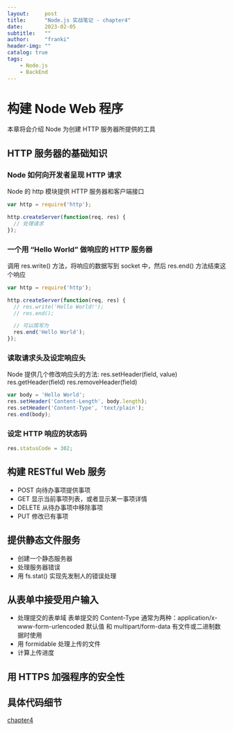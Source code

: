 ```yaml
---
layout:     post
title:      "Node.js 实战笔记 - chapter4"
date:       2023-02-05
subtitle:   ""
author:     "franki"
header-img: ""
catalog: true
tags:
    - Node.js
    - BackEnd
---
```


# 构建 Node Web 程序

本章将会介绍 Node 为创建 HTTP 服务器所提供的工具

## HTTP 服务器的基础知识

### Node 如何向开发者呈现 HTTP 请求

Node 的 http 模块提供 HTTP 服务器和客户端接口

```js
var http = require('http');

http.createServer(function(req, res) {
  // 处理请求
});
```

### 一个用 “Hello World” 做响应的 HTTP 服务器

调用 res.write() 方法，将响应的数据写到 socket 中，然后 res.end() 方法结束这个响应

```js
var http = require('http');

http.createServer(function(req, res) {
  // res.write('Hello World!');
  // res.end();

  // 可以简写为
  res.end('Hello World');
});
```

### 读取请求头及设定响应头

Node 提供几个修改响应头的方法: res.setHeader(field, value) res.getHeader(field) res.removeHeader(field)

```js
var body = 'Hello World';
res.setHeader('Content-Length', body.length);
res.setHeader('Content-Type', 'text/plain');
res.end(body);
```

### 设定 HTTP 响应的状态码

```js
res.statusCode = 302;
```

## 构建 RESTful Web 服务

- POST 向待办事项提供事项
- GET 显示当前事项列表，或者显示某一事项详情
- DELETE 从待办事项中移除事项
- PUT 修改已有事项

## 提供静态文件服务

- 创建一个静态服务器
- 处理服务器错误
- 用 fs.stat() 实现先发制人的错误处理

## 从表单中接受用户输入

- 处理提交的表单域
  表单提交的 Content-Type 通常为两种：application/x-www-form-urlencoded 默认值 和 multipart/form-data 有文件或二进制数据时使用
- 用 formidable 处理上传的文件
- 计算上传进度

## 用 HTTPS 加强程序的安全性

## 具体代码细节

[chapter4](https://github.com/NikFranki/node-in-action/tree/master/chapter4)
